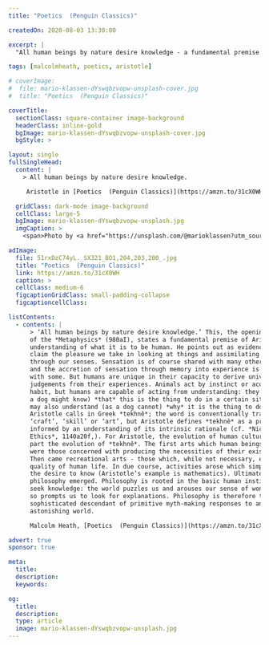 ```yaml
---
title: "Poetics  (Penguin Classics)"

createdOn: 2020-08-03 13:30:00

excerpt: |
  "All human beings by nature desire knowledge - a fundamental premise of Aristotle’s understanding of what it is to be human...

tags: [malcolmheath, poetics, aristotle]

# coverImage:
#  file: mario-klassen-dYswqbzvopw-unsplash-cover.jpg
#  title: "Poetics  (Penguin Classics)"

coverTitle:
  sectionClass: square-container image-background
  headerClass: inline-gold
  bgImage: mario-klassen-dYswqbzvopw-unsplash-cover.jpg
  bgStyle: >

layout: single
fullSingleHead:
  content: |
    > All human beings by nature desire knowledge.

     Aristotle in [Poetics  (Penguin Classics)](https://amzn.to/31cX0WH "Poetics  (Penguin Classics)"), by Malcolm Heath, 1996. {.line-before}

  gridClass: dark-mode image-background
  cellClass: large-5
  bgImage: mario-klassen-dYswqbzvopw-unsplash.jpg
  imgCaption: >
    <span>Photo by <a href="https://unsplash.com/@marioklassen?utm_source=unsplash&amp;utm_medium=referral&amp;utm_content=creditCopyText">Mario Klassen</a> on <a href="https://unsplash.com/s/photos/study-room?utm_source=unsplash&amp;utm_medium=referral&amp;utm_content=creditCopyText">Unsplash</a></span>

adImage:
  file: 51rxDzC74yL._SX321_BO1,204,203,200_.jpg
  title: "Poetics  (Penguin Classics)"
  link: https://amzn.to/31cX0WH
  caption: >
  cellClass: medium-6
  figcaptionGridClass: small-padding-collapse
  figcaptioncellClass:

listContents:
  - contents: |
      > ‘All human beings by nature desire knowledge.’ This, the opening sentence
      of the *Metaphysics* (980aI), states a fundamental premise of Aristotle’s
      understanding of what it is to be human. He points out as evidence for his
      claim the pleasure we take in looking at things and assimilating information
      through our senses. Sensation is of course shared with many other animals,
      and the accretion of sensation through memory into experience is shared
      with some. But humans are unique in their capacity to derive universal
      judgements from their experiences. Animals act by instinct or acquired
      habit, but humans are capable of acting from understanding: they know (as
      a dog might know) *that* this is the thing to do in a certain situation, but they
      may also understand (as a dog cannot) *why* it is the thing to do. This is what
      Aristotle calls in Greek *tekhnê*; the word is conventionally translated as
      ‘craft’, ‘skill’ or ‘art’, but Aristotle defines *tekhnê* as a productive capacity
      informed by an understanding of its intrinsic rationale (cf. *Nicomachean
      Ethics*, 1140a20f,). For Aristotle, the evolution of human culture is in large
      part the evolution of *tekhnê*. The first arts which human beings developed
      were those concerned with producing the necessities of their existence.
      Then came recreational arts - those which, while not necessary, enhance the
      quality of human life. In due course, activities arose which simply satisfy
      the desire to know (Aristotle’s example is mathematics). Ultimately,
      philosophy emerged. Philosophy is rooted in the basic human instinct to
      seek knowledge: the world puzzles us and arouses our sense of wonder, and
      so prompts us to look for explanations. Philosophy is therefore the
      sophisticated descendant of primitive myth-making responses to an
      astonishing world.

      Malcolm Heath, [Poetics  (Penguin Classics)](https://amzn.to/31cX0WH "Poetics  (Penguin Classics)"), 1996. {.line-before}

advert: true
sponsor: true

meta:
  title:
  description:
  keywords:

og:
  title:
  description:
  type: article
  image: mario-klassen-dYswqbzvopw-unsplash.jpg
---
```

